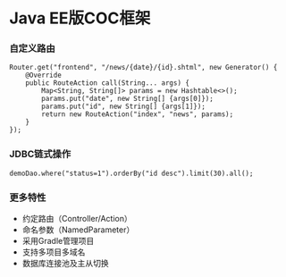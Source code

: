 # Java EE版COC框架

### 自定义路由
	Router.get("frontend", "/news/{date}/{id}.shtml", new Generator() {
		@Override
		public RouteAction call(String... args) {
			Map<String, String[]> params = new Hashtable<>();
			params.put("date", new String[] {args[0]});
			params.put("id", new String[] {args[1]});
			return new RouteAction("index", "news", params);
		}
	});

### JDBC链式操作

	demoDao.where("status=1").orderBy("id desc").limit(30).all();

### 更多特性
> 
- 约定路由（Controller/Action）
- 命名参数（NamedParameter）
- 采用Gradle管理项目
- 支持多项目多域名
- 数据库连接池及主从切换